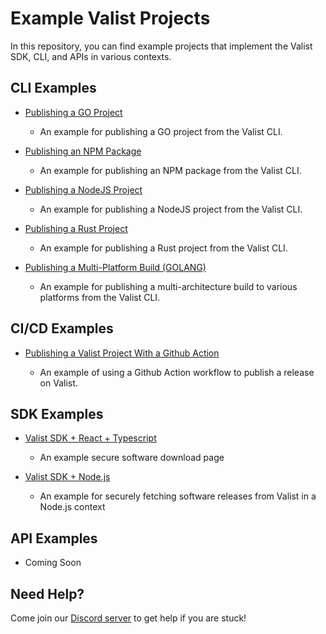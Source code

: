 # Example Valist Projects

In this repository, you can find example projects that implement the Valist SDK, CLI, and APIs in various contexts.

## CLI Examples

* [Publishing a GO Project](cli-publish-go-project)

  * An example for publishing a GO project from the Valist CLI.

* [Publishing an NPM Package](cli-publish-npm-package)

  * An example for publishing an NPM package from the Valist CLI.

* [Publishing a NodeJS Project](cli-publish-nodejs-project)

  * An example for publishing a NodeJS project from the Valist CLI.

* [Publishing a Rust Project](cli-publish-rust-project)

  * An example for publishing a Rust project from the Valist CLI.

* [Publishing a Multi-Platform Build (GOLANG)](cli-publish-multi-platform-project)

  * An example for publishing a multi-architecture build to various platforms from the Valist CLI.

## CI/CD Examples

* [Publishing a Valist Project With a Github Action](github-action-publish/)

  * An example of using a Github Action workflow to publish a release on Valist.

## SDK Examples

* [Valist SDK + React + Typescript](sdk-react-typescript)
  * An example secure software download page

* [Valist SDK + Node.js](sdk-node)
  * An example for securely fetching software releases from Valist in a Node.js context

## API Examples

* Coming Soon

## Need Help?

Come join our [Discord server](https://valist.io/discord) to get help if you are stuck!
